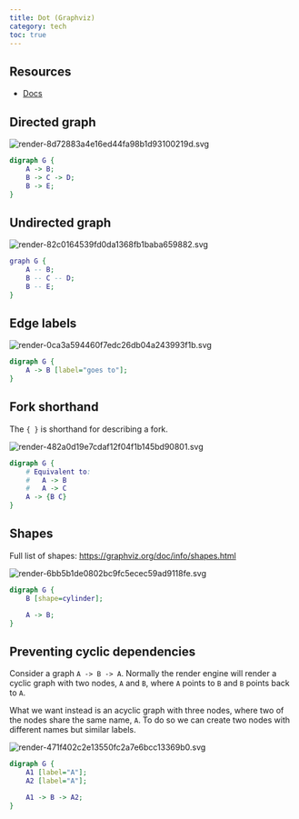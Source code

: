 ```yaml
---
title: Dot (Graphviz)
category: tech
toc: true
---
```


## Resources

- [Docs](https://graphviz.org/documentation/)

## Directed graph

![render-8d72883a4e16ed44fa98b1d93100219d.svg](/resource/diagrams/render-8d72883a4e16ed44fa98b1d93100219d.svg)

```dot render
digraph G {
    A -> B;
    B -> C -> D;
    B -> E;
}
```

## Undirected graph

![render-82c0164539fd0da1368fb1baba659882.svg](/resource/diagrams/render-82c0164539fd0da1368fb1baba659882.svg)

```dot render
graph G {
    A -- B;
    B -- C -- D;
    B -- E;
}
```

## Edge labels

![render-0ca3a594460f7edc26db04a243993f1b.svg](/resource/diagrams/render-0ca3a594460f7edc26db04a243993f1b.svg)

```dot render
digraph G {
    A -> B [label="goes to"];
}
```

## Fork shorthand

The `{ }` is shorthand for describing a fork.

![render-482a0d19e7cdaf12f04f1b145bd90801.svg](/resource/diagrams/render-482a0d19e7cdaf12f04f1b145bd90801.svg)

```dot render
digraph G {
    # Equivalent to:
    #   A -> B
    #   A -> C
    A -> {B C}
}
```

## Shapes

Full list of shapes: https://graphviz.org/doc/info/shapes.html

![render-6bb5b1de0802bc9fc5ecec59ad9118fe.svg](/resource/diagrams/render-6bb5b1de0802bc9fc5ecec59ad9118fe.svg)

```dot render
digraph G {
    B [shape=cylinder];

    A -> B;
}
```

## Preventing cyclic dependencies

Consider a graph `A -> B -> A`. Normally the render engine will render a cyclic
graph with two nodes, `A` and `B`, where `A` points to `B` and `B` points back
to `A`.

What we want instead is an acyclic graph with three nodes, where two of the
nodes share the same name, `A`. To do so we can create two nodes with different
names but similar labels.

![render-471f402c2e13550fc2a7e6bcc13369b0.svg](/resource/diagrams/render-471f402c2e13550fc2a7e6bcc13369b0.svg)

```dot render
digraph G {
    A1 [label="A"];
    A2 [label="A"];

    A1 -> B -> A2;
}
```